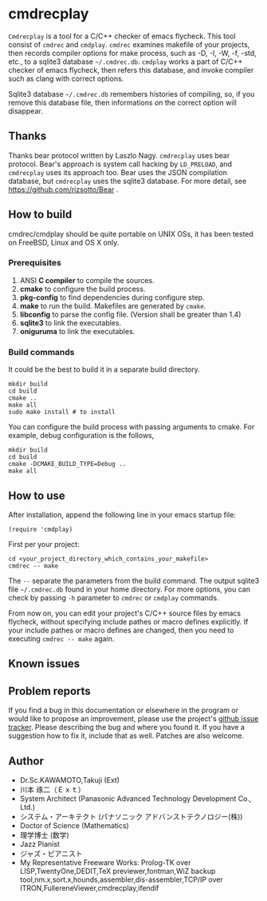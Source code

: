 cmdrecplay
==============

`Cmdrecplay` is a tool for a C/C++ checker of emacs flycheck.
This tool consist of `cmdrec` and `cmdplay`.
`cmdrec` examines makefile of your projects, then records compiler options for make
process, such as -D, -I, -W, -f, -std, etc., to a sqlite3 database `~/.cmdrec.db`.
`cmdplay` works a part of C/C++ checker of emacs flycheck, then refers this database,
and invoke compiler such as clang with correct options.

Sqlite3 database `~/.cmdrec.db` remembers histories of compiling, so, if you remove
this database file, then informations on the correct option will disappear.

Thanks
------

Thanks bear protocol written by Laszlo Nagy. `cmdrecplay` uses bear protocol.
Bear's approach is system call hacking by `LD_PRELOAD`,
and `cmdrecplay` uses its approach too.
Bear uses the JSON compilation database, but `cmdrecplay` uses the sqlite3 database.
For more detail, see https://github.com/rizsotto/Bear .

How to build
------------

cmdrec/cmdplay should be quite portable on UNIX OSs, it has been tested on FreeBSD,
Linux and OS X only.

### Prerequisites

1. ANSI **C compiler** to compile the sources.
2. **cmake** to configure the build process.
3. **pkg-config** to find dependencies during configure step.
4. **make** to run the build. Makefiles are generated by `cmake`.
5. **libconfig** to parse the config file. (Version shall be greater than 1.4)
6. **sqlite3** to link the executables.
7. **oniguruma** to link the executables.

### Build commands

It could be the best to build it in a separate build directory.

    mkdir build
    cd build
    cmake ..
    make all
    sudo make install # to install

You can configure the build process with passing arguments to cmake.
For example, debug configuration is the follows,

    mkdir build
    cd build
    cmake -DCMAKE_BUILD_TYPE=Debug ..
    make all


How to use
----------

After installation, append the following line in your emacs startup file:

    (require 'cmdplay)

First per your project:

    cd <your_project_directory_which_contains_your_makefile>
    cmdrec -- make

The `--` separate the parameters from the build command. The output sqlite3 file
`~/.cmdrec.db` found in your home directory.
For more options, you can check by passing `-h` parameter to `cmdrec` or `cmdplay` commands.

From now on, you can edit your project's C/C++ source files by emacs flycheck, without specifying include pathes or macro defines explicitly.
If your include pathes or macro defines are changed, then you need to executing `cmdrec -- make` again.

Known issues
------------

Problem reports
---------------

If you find a bug in this documentation or elsewhere in the program or would
like to propose an improvement, please use the project's [github issue
tracker][ISSUES]. Please describing the bug and where you found it. If you
have a suggestion how to fix it, include that as well. Patches are also
welcome.

  [ISSUES]: https://github.com/DrScKAWAMOTO/cmdrecplay


Author
------

* Dr.Sc.KAWAMOTO,Takuji (Ext)
* 川本 琢二（Ｅｘｔ）
* System Architect (Panasonic Advanced Technology Development Co., Ltd.)
* システム・アーキテクト (パナソニック アドバンストテクノロジー(株))
* Doctor of Science (Mathematics)
* 理学博士 (数学)
* Jazz Pianist
* ジャズ・ピアニスト
* My Representative Freeware Works: Prolog-TK over LISP,TwentyOne,DEDIT,TeX previewer,fontman,WiZ backup tool,nm.x,sort.x,hounds,assembler,dis-assembler,TCP/IP over ITRON,FullereneViewer,cmdrecplay,ifendif
